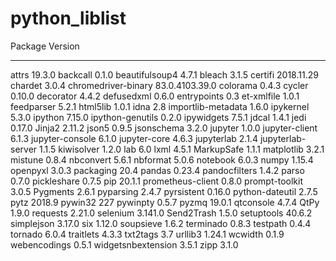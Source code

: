 # python_liblist

Package             Version
------------------- --------------
attrs               19.3.0
backcall            0.1.0
beautifulsoup4      4.7.1
bleach              3.1.5
certifi             2018.11.29
chardet             3.0.4
chromedriver-binary 83.0.4103.39.0
colorama            0.4.3
cycler              0.10.0
decorator           4.4.2
defusedxml          0.6.0
entrypoints         0.3
et-xmlfile          1.0.1
feedparser          5.2.1
html5lib            1.0.1
idna                2.8
importlib-metadata  1.6.0
ipykernel           5.3.0
ipython             7.15.0
ipython-genutils    0.2.0
ipywidgets          7.5.1
jdcal               1.4.1
jedi                0.17.0
Jinja2              2.11.2
json5               0.9.5
jsonschema          3.2.0
jupyter             1.0.0
jupyter-client      6.1.3
jupyter-console     6.1.0
jupyter-core        4.6.3
jupyterlab          2.1.4
jupyterlab-server   1.1.5
kiwisolver          1.2.0
lab                 6.0
lxml                4.5.1
MarkupSafe          1.1.1
matplotlib          3.2.1
mistune             0.8.4
nbconvert           5.6.1
nbformat            5.0.6
notebook            6.0.3
numpy               1.15.4
openpyxl            3.0.3
packaging           20.4
pandas              0.23.4
pandocfilters       1.4.2
parso               0.7.0
pickleshare         0.7.5
pip                 20.1.1
prometheus-client   0.8.0
prompt-toolkit      3.0.5
Pygments            2.6.1
pyparsing           2.4.7
pyrsistent          0.16.0
python-dateutil     2.7.5
pytz                2018.9
pywin32             227
pywinpty            0.5.7
pyzmq               19.0.1
qtconsole           4.7.4
QtPy                1.9.0
requests            2.21.0
selenium            3.141.0
Send2Trash          1.5.0
setuptools          40.6.2
simplejson          3.17.0
six                 1.12.0
soupsieve           1.6.2
terminado           0.8.3
testpath            0.4.4
tornado             6.0.4
traitlets           4.3.3
txt2tags            3.7
urllib3             1.24.1
wcwidth             0.1.9
webencodings        0.5.1
widgetsnbextension  3.5.1
zipp                3.1.0
